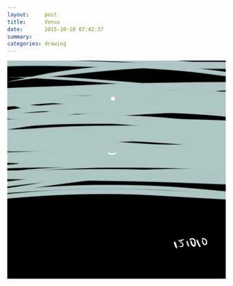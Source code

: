 ```yaml
---
layout:     post
title:      Venus
date:       2015-10-10 07:42:37
summary:    
categories: drawing
---
```

![Venus](/images/diary/Venus.png "一星和月看多時")
